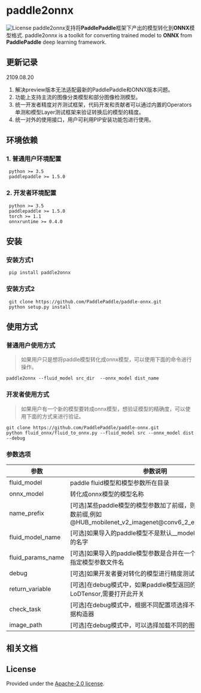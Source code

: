 # paddle2onnx
![License](https://img.shields.io/badge/license-Apache%202-blue.svg)
paddle2onnx支持将**PaddlePaddle**框架下产出的模型转化到**ONNX**模型格式.
paddle2onnx is a toolkit for converting trained model to **ONNX** from **PaddlePaddle** deep learning framework.

## 更新记录
2109.08.20
1.  解决preview版本无法适配最新的PaddlePaddle和ONNX版本问题。
2. 功能上支持主流的图像分类模型和部分图像检测模型。
3. 统一开发者精度对齐测试框架，代码开发和贡献者可以通过内置的Operators单测和模型Layer测试框架来验证转换后的模型的精度。
4. 统一对外的使用接口，用户可利用PIP安装功能包进行使用。

## 环境依赖

### 1. 普通用户环境配置
     python >= 3.5  
     paddlepaddle >= 1.5.0
### 2. 开发者环境配置
     python >= 3.5  
     paddlepaddle >= 1.5.0
     torch >= 1.1
     onnxruntime >= 0.4.0
##  安装
###  安装方式1
     pip install paddle2onnx
### 安装方式2
     git clone https://github.com/PaddlePaddle/paddle-onnx.git
     python setup.py install
##  使用方式
###  普通用户使用方式
> 如果用户只是想将paddle模型转化成onnx模型，可以使用下面的命令进行操作。

    paddle2onnx --fluid_model src_dir  --onnx_model dist_name
###  开发者使用方式
> 如果用户有一个新的模型要转成onnx模型，想验证模型的精确度，可以使用下面的方式来进行验证。

    git clone https://github.com/PaddlePaddle/paddle-onnx.git
    python fluid_onnx/fluid_to_onnx.py --fluid_model src --onnx_model dist --debug
### 参数选项
| 参数 |参数说明 |
|----------|--------------|
|fluid_model | paddle fluid模型和模型参数所在目录 |
|onnx_model  | 转化成onnx模型的模型名称
|name_prefix| [可选]某些paddle模型的模型参数加了前缀，则需要指定模型参数前缀,例如@HUB_mobilenet_v2_imagenet@conv6_2_expand_bn_scale |
|fluid_model_name |[可选]如果导入的paddle模型不是默认__model__,需要指定模型的名字|
|fluid_params_name|[可选]如果导入的paddle模型参数是合并在一个文件里面，需要指定模型参数文件名|
|debug | [可选]如果开发者要对转化的模型进行精度测试，打开此开关 |
|return_variable| [可选]在debug模式中，如果paddle模型返回的结果是LoDTensor,需要打开此开关
|check_task| [可选]在debug模式中，根据不同配置项选择不同的执行器和数据构造器 |
|image_path | [可选]在debug模式中，可以选择加载不同的图片进行精度验证 |
##  相关文档
## License
Provided under the [Apache-2.0 license](https://github.com/PaddlePaddle/paddle-onnx/blob/develop/LICENSE).
